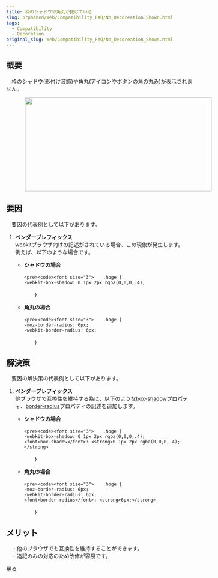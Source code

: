 ```yaml
---
title: 枠のシャドウや角丸が抜けている
slug: orphaned/Web/Compatibility_FAQ/No_Decoreation_Shown.html
tags:
  - Compatibility
  - Decoration
original_slug: Web/Compatibility_FAQ/No_Decoreation_Shown.html
---
```

<h2 id="概要">概要</h2>

<p>　枠のシャドウ(影付け装飾)や角丸(アイコンやボタンの角の丸み)が表示されません。</p>

<div>
<p><img alt="" src="https://mdn.mozillademos.org/files/9987/0204.jpg" style="width: 497px; height: 250px; margin-right: 50px; margin-left: 50px;"></p>
</div>

<h2 id="要因">要因</h2>

<p>　要因の代表例として以下があります。</p>

<ol>
 <li>
  <p><strong>ベンダープレフィックス</strong><br>
   webkitブラウザ向けの記述がされている場合、この現象が発生します。<br>
   例えば、以下のような場合です。</p>

  <ul>
   <li>
    <p><strong>シャドウの場合</strong></p>

    <pre><code><font size="3">　　.hoge {
	-webkit-box-shadow: 0 1px 2px rgba(0,0,0,.4);
　　}			</font></code></pre>
   </li>
   <li>
    <p><strong>角丸の場合</strong></p>

    <pre><code><font size="3">　　.hoge {
	-moz-border-radius: 6px;
	-webkit-border-radius: 6px;
　　}			</font></code></pre>
   </li>
  </ul>
 </li>
</ol>

<h2 id="解決策">解決策</h2>

<p>　要因の解決策の代表例として以下があります。</p>

<ol>
 <li>
  <p><strong>ベンダープレフィックス</strong><br>
   他ブラウザで互換性を維持する為に、以下のような<a href="https://developer.mozilla.org/ja/docs/Web/CSS/box-shadow">box-shadow</a>プロパティ、<a href="https://developer.mozilla.org/ja/docs/Web/CSS/border-radius">border-radius</a>プロパティの記述を追加します。</p>

  <ul>
   <li>
    <p><strong>シャドウの場合</strong></p>

    <pre><code><font size="3">　　.hoge {
	-webkit-box-shadow: 0 1px 2px rgba(0,0,0,.4);
	<font>box-shadow</font>: <strong>0 1px 2px rgba(0,0,0,.4);</strong>
　　}			</font></code></pre>
   </li>
   <li>
    <p><strong>角丸の場合</strong></p>

    <pre><code><font size="3">　　.hoge {
	-moz-border-radius: 6px;
	-webkit-border-radius: 6px;
	<font>border-radius</font>: <strong>6px;</strong>
　　}			</font></code></pre>
   </li>
  </ul>
 </li>
</ol>

<h2 id="メリット">メリット</h2>

<p>　・他のブラウザでも互換性を維持することができます。<br>
 　・追記のみの対応のため改修が容易です。</p>

<p><a href="https://developer.mozilla.org/ja/docs/Web/Compatibility_FAQ">戻る</a></p>
